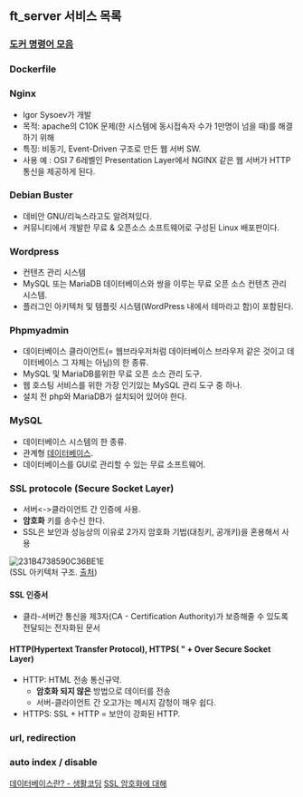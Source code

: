 ## ft_server 서비스 목록 

### [도커 명령어 모음](도커-명령어-모음)
### Dockerfile
### Nginx
* Igor Sysoev가 개발
* 목적: apache의 C10K 문제(한 시스템에 동시접속자 수가 1만명이 넘을 때)를 해결하기 위해
* 특징: 비동기, Event-Driven 구조로 만든 웹 서버 SW.
* 사용 예 : OSI 7 6레벨인 Presentation Layer에서 NGINX 같은 웹 서버가 HTTP 통신을 제공하게 된다.

### Debian Buster
* 데비안 GNU/리눅스라고도 알려져있다.
* 커뮤니티에서 개발한 무료 & 오픈소스 소프트웨어로 구성된 Linux 배포판이다.

### Wordpress
* 컨텐츠 관리 시스템
* MySQL 또는 MariaDB 데이터베이스와 쌍을 이루는 무료 오픈 소스 컨텐츠 관리 시스템.
* 플러그인 아키텍처 및 템플릿 시스템(WordPress 내에서 테마라고 함)이 포함된다.

### Phpmyadmin
* 데이터베이스 클라이언트(= 웹브라우저처럼 데이터베이스 브라우저 같은 것이고 데이터베이스 그 자체는 아님)의 한 종류.
* MySQL 및 MariaDB를위한 무료 오픈 소스 관리 도구.
* 웹 호스팅 서비스를 위한 가장 인기있는 MySQL 관리 도구 중 하나.
* 설치 전 php와 MariaDB가 설치되어 있어야 한다. 

### MySQL
* 데이터베이스 시스템의 한 종류.
* 관계형 [데이터베이스](데이터베이스).
* 데이터베이스를 GUI로 관리할 수 있는 무료 소프트웨어.

### SSL protocole (Secure Socket Layer)

* 서버<->클라이언트 간 인증에 사용.
* **암호화** 키를 송수신 한다.
* SSL은 보안과 성능상의 이유로 2가지 암호화 기법(대칭키, 공개키)을 혼용해서 사용

![231B4738590C36BE1E](https://user-images.githubusercontent.com/53321189/80220462-d671b980-867e-11ea-98ec-09e89c8163df.jpeg)
<br>(SSL 아키텍처 구조. [출처](https://12bme.tistory.com/80))

#### SSL 인증서
* 클라-서버간 통신을 제3자(CA - Certification Authority)가 보증해줄 수 있도록 전달되는 전자화된 문서


#### HTTP(Hypertext Transfer Protocol), HTTPS( " + Over Secure Socket Layer)
* HTTP: HTML 전송 통신규약.
  - **암호화 되지 않은** 방법으로 데이터를 전송
  - 서버-클라이언트 간 오고가는 메시지 감청이 매우 쉽다.
* HTTPS: SSL + HTTP = 보안이 강화된 HTTP.





### url, redirection
### auto index / disable




[데이터베이스란? - 생활코딩](https://opentutorials.org/course/195/1467)
[SSL 암호화에 대해](https://12bme.tistory.com/80)
